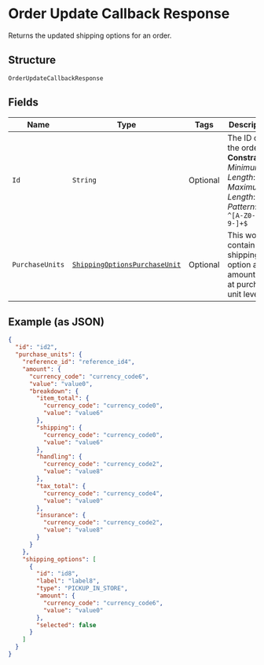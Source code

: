
# Order Update Callback Response

Returns the updated shipping options for an order.

## Structure

`OrderUpdateCallbackResponse`

## Fields

| Name | Type | Tags | Description | Getter | Setter |
|  --- | --- | --- | --- | --- | --- |
| `Id` | `String` | Optional | The ID of the order.<br>**Constraints**: *Minimum Length*: `1`, *Maximum Length*: `36`, *Pattern*: `^[A-Z0-9-]+$` | String getId() | setId(String id) |
| `PurchaseUnits` | [`ShippingOptionsPurchaseUnit`](../../doc/models/shipping-options-purchase-unit.md) | Optional | This would contain shipping option and amount data at purchase unit level. | ShippingOptionsPurchaseUnit getPurchaseUnits() | setPurchaseUnits(ShippingOptionsPurchaseUnit purchaseUnits) |

## Example (as JSON)

```json
{
  "id": "id2",
  "purchase_units": {
    "reference_id": "reference_id4",
    "amount": {
      "currency_code": "currency_code6",
      "value": "value0",
      "breakdown": {
        "item_total": {
          "currency_code": "currency_code0",
          "value": "value6"
        },
        "shipping": {
          "currency_code": "currency_code0",
          "value": "value6"
        },
        "handling": {
          "currency_code": "currency_code2",
          "value": "value8"
        },
        "tax_total": {
          "currency_code": "currency_code4",
          "value": "value0"
        },
        "insurance": {
          "currency_code": "currency_code2",
          "value": "value8"
        }
      }
    },
    "shipping_options": [
      {
        "id": "id8",
        "label": "label8",
        "type": "PICKUP_IN_STORE",
        "amount": {
          "currency_code": "currency_code6",
          "value": "value0"
        },
        "selected": false
      }
    ]
  }
}
```

